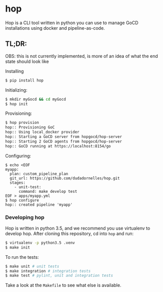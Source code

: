 # hop

Hop is a CLI tool written in python you can use to manage GoCD installations using docker and pipeline-as-code.

## TL;DR:

OBS: this is not currently implemented, is more of an idea of what the end state should look like

Installing
```bash
$ pip install hop
```
Initializing:
```bash
$ mkdir myGocd && cd myGocd
$ hop init
```
Provisioning:
```bash
$ hop provision
hop:: Provisioning GoC
hop:: Using local_docker provider
hop:: Starting a GoCD server from hopgocd/hop-server
hop:: Starting 2 GoCD agents from hopgocd/hop-server
hop:: GoCD running at https://localhost:8154/go
```
Configuring:
```
$ echo <EOF
myapp:
  plan: custom_pipeline_plan
  git_url: https://github.com/dudadornelles/hop.git
  stages:
    - unit-test:
      command: make develop test
EOF > apps/myapp.yml
$ hop configure
hop:: created pipeline 'myapp'
```

### Developing hop
Hop is written in python 3.5, and we recommend you use virtualenv to develop hop. After cloning this repository, cd into `hop` and run:
```bash
$ virtualenv -p python3.5 .venv
$ make init
```

To run the tests:
```bash
$ make unit # unit tests
$ make integration # integration tests
$ make test # pylint, unit and integration tests
```

Take a look at the `Makefile` to see what else is available.

